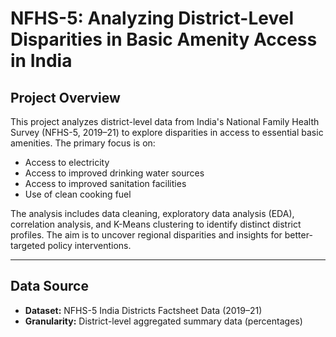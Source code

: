 # NFHS-5: Analyzing District-Level Disparities in Basic Amenity Access in India

##  Project Overview

This project analyzes district-level data from India's National Family Health Survey (NFHS-5, 2019–21) to explore disparities in access to essential basic amenities. The primary focus is on:

- Access to electricity  
- Access to improved drinking water sources  
- Access to improved sanitation facilities  
- Use of clean cooking fuel  

The analysis includes data cleaning, exploratory data analysis (EDA), correlation analysis, and K-Means clustering to identify distinct district profiles. The aim is to uncover regional disparities and insights for better-targeted policy interventions.

---

##  Data Source

- **Dataset:** NFHS-5 India Districts Factsheet Data (2019–21)  
- **Granularity:** District-level aggregated summary data (percentages)
